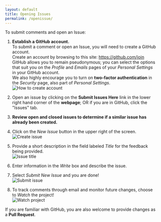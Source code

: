 ```yaml
---
layout: default
title: Opening Issues
permalink: /openissue/
---
```


To submit comments and open an Issue:

1. **Establish a GitHub account.**  
  To submit a comment or open an Issue, you will need to create a GitHub account.  
  Create an account by browsing to this site: https://github.com/join  
  GitHub allows you to remain pseudonymous; you can select the options that suit you on the _Profile_ and _Emails_ pages of your _Personal Settings_ in your GitHub account.  
  We also highly encourage you to turn on **two-factor authentication** in the _Security_ page, also part of _Personal Settings_.  
  ![How to create account]({{site.baseurl}}/assets/img/create_github_account.png)

2. Open an issue by clicking on the **Submit Issues Here** link in the lower right hand corner of the **webpage**; OR if you are in GitHub, click the "Issues" tab.  
    
2. **Review open and closed issues to determine if a similar issue has already been created.**

2. Click on the _New Issue_ button in the upper right of the screen.  
    ![Create issue]({{site.baseurl}}/assets/img/create_new_issue.png)

2. Provide a short description in the field labeled _Title_ for the feedback being provided.  
    ![Issue title]({{site.baseurl}}/assets/img/issue_title.png)
	
2. Enter information in the _Write_ box and describe the issue.  

2. Select _Submit New Issue_ and you are done!  
    ![Submit issue]({{site.baseurl}}/assets/img/submit_new_issue.png)

2. To track comments through email and monitor future changes, choose to _Watch_ the project!  
    ![Watch project]({{site.baseurl}}/assets/img/watch_project.png)

If you are familiar with GitHub, you are also welcome to provide changes as a **Pull Request**.  
